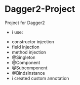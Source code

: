 # Dagger2-Project
Project for Dagger2
  * i use:
  - constructor injection 
  - field injection 
  - method injection 
  - @Singleton 
  - @Component 
  - @Subcomponent 
  - @BindsInstance
  - i created custom annotation
